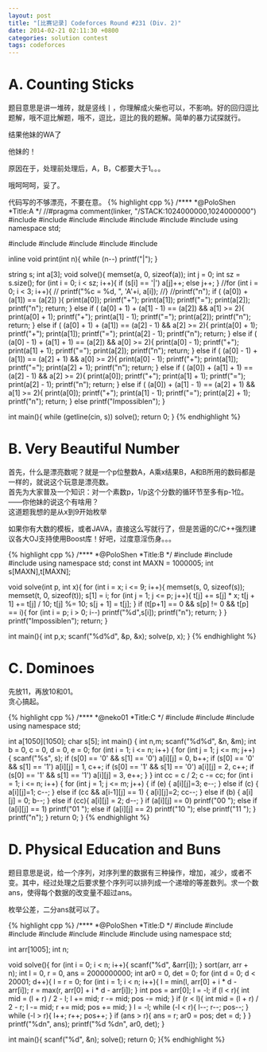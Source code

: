 ```yaml
---
layout: post
title: "[比赛记录] Codeforces Round #231 (Div. 2)"
date: 2014-02-21 02:11:30 +0800
categories: solution contest
tags: codeforces
---
```

# A. Counting Sticks

题目意思是讲一堆砖，就是竖线丨，你理解成火柴也可以，不影响。好的回归逗比题解，哦不逗比解题，哦不，逗比，逗比的我的题解。简单的暴力试探就行。

结果他妹的WA了

他妹的！

原因在于，处理前处理后，A，B，C都要大于1。。。

哦呵呵呵，妥了。

代码写的不够漂亮，不要在意。
{% highlight cpp %}
/****
    *@PoloShen
    *Title:A
    */
//#pragma comment(linker, "/STACK:1024000000,1024000000")
#include <iostream>
#include <algorithm>
#include <iomanip>
#include <cstdio>
#include <string>
#include <cstring>
#include <cmath>
using namespace std;

#include <vector>
#include <list>
#include <stack>
#include <deque>
#include <queue>

inline void print(int n){ while (n--) printf("|"); }

string s;
int a[3];
void solve(){
    memset(a, 0, sizeof(a));
    int j = 0;
    int sz = s.size();
    for (int i = 0; i < sz; i++){
        if (s[i] == '|') a[j]++;
        else j++;
    }
    //for (int i = 0; i < 3; i++){
    //    printf("%c = %d, ", 'A'+i, a[i]);
    //}
    //printf("n");
    if ( (a[0]) + (a[1]) == (a[2]) ){
        print(a[0]);
        printf("+");
        print(a[1]);
        printf("=");
        print(a[2]);
        printf("n");
        return;
    }
    else if ( (a[0] + 1) + (a[1] - 1) == (a[2]) && a[1] >= 2){
        print(a[0] + 1);
        printf("+");
        print(a[1] - 1);
        printf("=");
        print(a[2]);
        printf("n");
        return;
    }
    else if ( (a[0] + 1) + (a[1]) == (a[2] - 1) && a[2] >= 2){
        print(a[0] + 1);
        printf("+");
        print(a[1]);
        printf("=");
        print(a[2] - 1);
        printf("n");
        return;
    }
    else if ( (a[0] - 1) + (a[1] + 1) == (a[2]) && a[0] >= 2){
        print(a[0] - 1);
        printf("+");
        print(a[1] + 1);
        printf("=");
        print(a[2]);
        printf("n");
        return;
    }
    else if ( (a[0] - 1) + (a[1]) == (a[2] + 1) && a[0] >= 2){
        print(a[0] - 1);
        printf("+");
        print(a[1]);
        printf("=");
        print(a[2] + 1);
        printf("n");
        return;
    }
    else if ( (a[0]) + (a[1] + 1) == (a[2] - 1) && a[2] >= 2){
        print(a[0]);
        printf("+");
        print(a[1] + 1);
        printf("=");
        print(a[2] - 1);
        printf("n");
        return;
    }
    else if ( (a[0]) + (a[1] - 1) == (a[2] + 1) && a[1] >= 2){
        print(a[0]);
        printf("+");
        print(a[1] - 1);
        printf("=");
        print(a[2] + 1);
        printf("n");
        return;
    }
    else printf("Impossiblen");
}

int main(){
    while (getline(cin, s)) solve();
    return 0;
}
{% endhighlight %}

# B. Very Beautiful Number
首先，什么是漂亮数呢？就是一个p位整数A，A乘x结果B，A和B所用的数码都是一样的，就说这个玩意是漂亮数。<br />
首先为大家普及一个知识：对一个素数p，1/p这个分数的循环节至多有p-1位。<br />
——你他妹的说这个有啥用？<br />
这道题我想的是从x到9开始枚举

如果你有大数的模板，或者JAVA，直接这么写就行了，但是苦逼的C/C++强烈建议各大OJ支持使用Boost库！好吧，过度意淫伤身。。。

{% highlight cpp %}
/****
    *@PoloShen
    *Title:B
    */
#include <iostream>
#include <cstring>
#include <cstdio>
using namespace std;
const int MAXN = 1000005;
int s[MAXN],t[MAXN];

void solve(int p, int x){
    for (int i = x; i <= 9; i++){
        memset(s, 0, sizeof(s));
        memset(t, 0, sizeof(t));
        s[1] = i;
        for (int j = 1; j <= p; j++){
            t[j]     += s[j] * x;
            t[j + 1] += t[j] / 10;
            t[j]     %= 10;
            s[j + 1]  = t[j];
        }
        if (t[p+1] == 0 && s[p] != 0 && t[p] == i){
            for (int i = p; i > 0; i--) printf("%d",s[i]);
            printf("n");
            return;
        }
    }
    printf("Impossiblen");
    return;
}

int main(){
    int p,x;
    scanf("%d%d", &p, &x);
    solve(p, x);
}
{% endhighlight %}

# C. Dominoes

先放11，再放10和01。<br />
贪心搞起。

{% highlight cpp %}
/****
    *@neko01
    *Title:C
    */
#include <iostream>
#include <cstring>
#include <cstdio>
using namespace std;

int a[1050][1050];
char s[5];
int main()
{
    int n,m;
    scanf("%d%d", &n, &m);
    int b = 0, c = 0, d = 0, e = 0;
    for (int i = 1; i <= n; i++)
    {
        for (int j = 1; j <= m; j++)
        {
            scanf("%s", s);
            if (s[0] == '0' && s[1] == '0') a[i][j] = 0, b++;
            if (s[0] == '0' && s[1] == '1') a[i][j] = 1, c++;
            if (s[0] == '1' && s[1] == '0') a[i][j] = 2, c++;
            if (s[0] == '1' && s[1] == '1') a[i][j] = 3, e++;
        }
    }
    int cc = c / 2;
    c -= cc;
    for (int i = 1; i <= n; i++)
    {
        for (int j = 1; j <= m; j++)
        {
            if (e)      { a[i][j]=3; e--; }
            else if (c) { a[i][j]=1; c--; }
            else if (cc && a[i-1][j] == 1) { a[i][j]=2; cc--; }
            else if (b) { a[i][j] = 0; b--; }
            else if (cc){ a[i][j] = 2; d--; }
            if (a[i][j] == 0)  printf("00 ");
            else if (a[i][j] == 1) printf("01 ");
            else if (a[i][j] == 2) printf("10 ");
            else printf("11 ");
        }
        printf("n");
    }
    return 0;
}
{% endhighlight %}

# D. Physical Education and Buns

题目意思是说，给一个序列，对序列里的数据有三种操作，增加，减少，或者不变。其中，经过处理之后要求整个序列可以排列成一个递增的等差数列。求一个数ans，使得每个数据的改变量不超过ans。

枚举公差，二分ans就可以了。

{% highlight cpp %}
/****
	*@PoloShen
	*Title:D
	*/
#include <iostream>
#include <algorithm>
#include <iomanip>
#include <cstdio>
#include <string>
#include <cstring>
#include <cmath>
using namespace std;

int arr[1005];
int n;

void solve(){
    for (int i = 0; i < n; i++){ scanf("%d", &arr[i]); }
    sort(arr, arr + n);
    int l = 0, r = 0, ans = 2000000000;
    int ar0 = 0, det = 0;
    for (int d = 0; d < 20001; d++){
        l = r = 0;
        for (int i = 1; i < n; i++){
            l = min(l, arr[0] + i * d - arr[i]);
            r = max(r, arr[0] + i * d - arr[i]);
        }
        int pos = arr[0];
        l = -l;
        if (l < r){
            int mid = (l + r) / 2 - l;
            l += mid; r -= mid; pos -= mid;
        }
        if (r < l){
            int mid = (l + r) / 2 - r;
            l -= mid; r += mid; pos += mid;
        }
        l = -l;
        while (-l < r){ l--; r--; pos--; }
        while (-l > r){ l++; r++; pos++; }
        if (ans > r){ ans = r; ar0 = pos; det = d; }
    }
    printf("%dn", ans);
    printf("%d %dn", ar0, det);
}

int main(){
    scanf("%d", &n); solve();
    return 0;
}{% endhighlight %}
